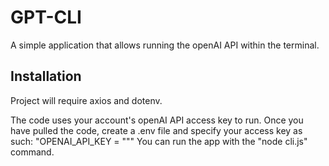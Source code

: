 # GPT-CLI

A simple application that allows running the openAI API within the terminal.

## Installation
Project will require axios and dotenv.

The code uses your account's openAI API access key to run. 
Once you have pulled the code, create a .env file and specify your access key as such:
"OPENAI_API_KEY = "<your-access-key>""
You can run the app with the "node cli.js" command.